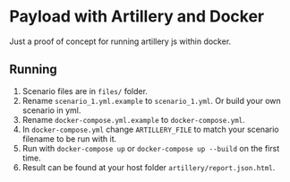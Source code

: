 # Payload with Artillery and Docker

Just a proof of concept for running artillery js within docker.

## Running

1. Scenario files are in ```files/``` folder.
2. Rename ```scenario_1.yml.example``` to ```scenario_1.yml```. Or build your own scenario in yml.
3. Rename ```docker-compose.yml.example``` to ```docker-compose.yml```.
4. In ```docker-compose.yml``` change ```ARTILLERY_FILE``` to match your scenario filename to be run with it.
5. Run with ```docker-compose up``` or ```docker-compose up --build``` on the first time.
6. Result can be found at your host folder ```artillery/report.json.html```.

